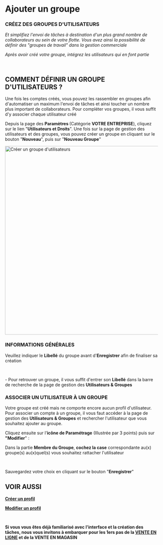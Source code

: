 # Ajouter un groupe


<h3 >CR&Eacute;EZ DES GROUPES D'UTILISATEURS</h3>


<p><span ><em>Et simplifiez l'envoi de t&acirc;ches &agrave; destination d'un plus grand nombre de collaborateurs au sein de votre flotte. Vous avez ainsi la possibilit&eacute; de d&eacute;finir des "groupes de travail" dans la gestion commerciale</em></span></p>
<p><span ><em>Apr&egrave;s avoir cr&eacute;&eacute; votre groupe, int&eacute;grez les utilisateurs qui en font partie</em></span></p>
<p>&nbsp;</p>


<h2>COMMENT&nbsp;D&Eacute;FINIR UN GROUPE D'UTILISATEURS ?</h2>
<p>Une fois les comptes cr&eacute;&eacute;s, vous pouvez les rassembler en groupes afin d'automatiser un maximum l'envoi de t&acirc;ches et ainsi toucher un nombre plus important de collaborateurs. Pour compl&eacute;ter vos groupes, il vous suffit d'y associer chaque utilisateur cr&eacute;&eacute;</p>
<p>Depuis la page des&nbsp;<strong>Param&egrave;tres&nbsp;</strong>(Cat&eacute;gorie&nbsp;<strong>VOTRE ENTREPRISE</strong>), cliquez sur le lien "<strong>Utilisateurs et Droits</strong>". Une fois sur la page de gestion des utilisateurs et des groupes, vous pouvez cr&eacute;er un&nbsp;groupe en cliquant sur le bouton "<strong>Nouveau</strong>", puis sur "<strong>Nouveau Groupe</strong>"</p>


<p><img src="https://datasimplemente.blob.core.windows.net/aide/creergroupeutilisateurs.gif" alt="Cr&eacute;er un groupe d'utilisateurs" width="1100" height="619" /></p>


<h3>INFORMATIONS G&Eacute;N&Eacute;RALES</h3>
<p>Veuillez indiquer le <strong>Libell&eacute;</strong> du groupe avant d'<strong>Enregistrer</strong> afin de finaliser sa cr&eacute;ation</p>
<p>&nbsp;</p>
<p><span >- Pour retrouver un groupe, il vous suffit d'entrer son <strong>Libell&eacute;</strong> dans la barre de recherche de la page de gestion des <strong>Utilisateurs &amp; Groupes</strong></span></p>


<h3>ASSOCIER UN UTILISATEUR &Agrave; UN GROUPE</h3>
<p>Votre groupe est cr&eacute;&eacute; mais ne comporte encore aucun profil d'utilisateur. Pour associer un compte &agrave; un groupe, il vous faut acc&eacute;der &agrave; la page de gestion des <strong>Utilisateurs &amp; Groupes</strong> et rechercher l'utilisateur que vous souhaitez ajouter au groupe.&nbsp;</p>
<p>Cliquez ensuite sur l'<strong>ic&ocirc;ne de Param&eacute;trage</strong> (Illustr&eacute;e par 3 points) puis sur <strong>"Modifier</strong>" :&nbsp;</p>
<p>Dans la partie <strong>Membre du Groupe</strong>, <strong>cochez la case</strong> correspondante au(x) groupe(s) au(x)quel(s) vous souhaitez rattacher l'utilisateur</p>
<p>&nbsp;</p>
<p>Sauvegardez votre choix en cliquant sur le bouton "<strong>Enregistrer</strong>"</p>


<h2>VOIR AUSSI</h2>
<p><strong><a title="Cr&eacute;er un profil" href="/fr-fr/start/interface/creer-compte.html">Cr&eacute;er un profil</a></strong></p>
<p><strong><a title="Modifier un profil" href="/fr-fr/start/interface/modifier-profil.html">Modifier un profil</a> </strong></p>
<p >&nbsp;</p>
<p ><strong><span >Si vous vous &ecirc;tes d&eacute;j&agrave; familiaris&eacute; avec l'interface et la cr&eacute;ation des t&acirc;ches, nous vous invitons &agrave; embarquer pour les 1ers pas de la <a title="VENTE EN LIGNE" href="/fr-fr/start/vente-online/">VENTE EN LIGNE</a> et de la&nbsp;VENTE EN MAGASIN</span></strong></p>

